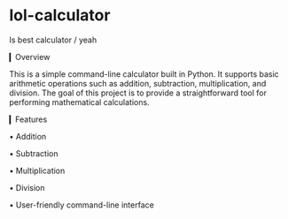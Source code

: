 # lol-calculator
Is best calculator / yeah

▎Overview

This is a simple command-line calculator built in Python. It supports basic arithmetic operations such as addition, subtraction, multiplication, and division. The goal of this project is to provide a straightforward tool for performing mathematical calculations.

▎Features

• Addition

• Subtraction

• Multiplication

• Division

• User-friendly command-line interface

